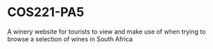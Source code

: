 # COS221-PA5
A winery website for tourists to view and make use of when trying to browse a selection of wines in South Africa
